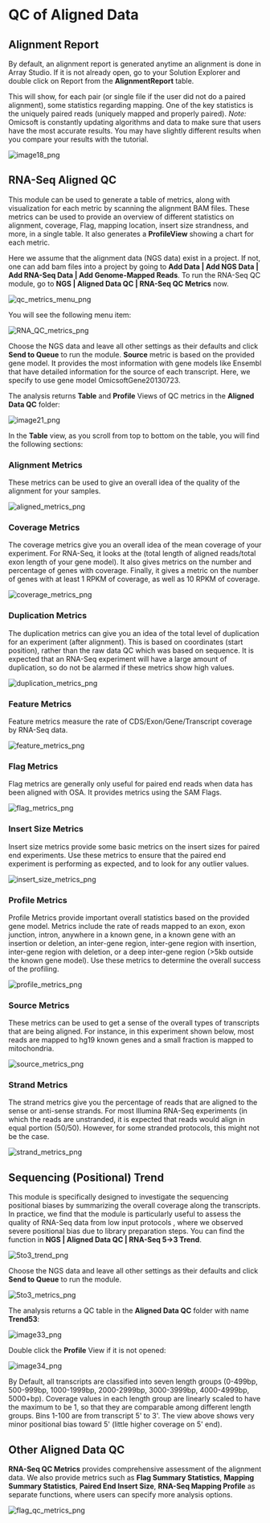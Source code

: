 # QC of Aligned Data

## Alignment Report

By default, an alignment report is generated anytime an alignment is done in Array Studio.
If it is not already open, go to your Solution Explorer and double click on Report from the **AlignmentReport** table.

This will show, for each pair (or single file if the user did not do a paired alignment), some statistics regarding mapping. One of the key statistics is the uniquely paired reads (uniquely mapped and properly paired). *Note:* Omicsoft is constantly updating algorithms and data to make sure that users have the most accurate results. You may have slightly different results when you compare your results with the tutorial.

![image18_png](images/image18.png)

## RNA-Seq Aligned QC

This module can be used to generate a table of metrics, along with visualization for each metric by scanning the alignment BAM files. These metrics can be used to provide an overview of different statistics on alignment, coverage, Flag, mapping location, insert size strandness, and more, in a single table. It also generates a **ProfileView** showing a chart for each metric.

Here we assume that the alignment data (NGS data) exist in a project. If not, one can add bam files into a project by going to **Add Data | Add NGS Data | Add RNA-Seq Data | Add Genome-Mapped Reads**. To run the RNA-Seq QC module, go to **NGS | Aligned Data QC | RNA-Seq QC Metrics** now.

![qc_metrics_menu_png](images/qc_metrics_menu.png)

You will see the following menu item:

![RNA_QC_metrics_png](images/RNA_QC_metrics.png)

Choose the NGS data and leave all other settings as their defaults and click **Send to Queue** to run the module. **Source** metric is based on the provided gene model. It provides the most information with gene models like Ensembl that have detailed information for the source of each transcript. Here, we specify to use gene model OmicsoftGene20130723.

The analysis returns **Table** and **Profile** Views of QC metrics in the **Aligned Data QC** folder:

![image21_png](images/image21.png)

In the **Table** view, as you scroll from top to bottom on the table, you will find the following sections:

### Alignment Metrics

These metrics can be used to give an overall idea of the quality of the alignment for your samples.

![aligned_metrics_png](images/aligned_metrics.png)

### Coverage Metrics

The coverage metrics give you an overall idea of the mean coverage of your experiment. For RNA-Seq, it looks at the (total length of aligned reads/total exon length of your gene model). It also gives metrics on the number and percentage of genes with coverage. Finally, it gives a metric on the number of genes with at least 1 RPKM of coverage, as well as 10 RPKM of coverage.

![coverage_metrics_png](images/coverage_metrics.png)

### Duplication Metrics

The duplication metrics can give you an idea of the total level of duplication for an experiment (after alignment). This is based on coordinates (start position), rather than the raw data QC which was based on sequence. It is expected that an RNA-Seq experiment will have a large amount of duplication, so do not be alarmed if these metrics show high values.

![duplication_metrics_png](images/duplication_metrics.png)

### Feature Metrics

Feature metrics measure the rate of CDS/Exon/Gene/Transcript coverage by RNA-Seq data.

![feature_metrics_png](images/feature_metrics.png)

### Flag Metrics

Flag metrics are generally only useful for paired end reads when data has been aligned with OSA. It provides metrics using the SAM Flags.

![flag_metrics_png](images/flag_metrics.png)

### Insert Size Metrics

Insert size metrics provide some basic metrics on the insert sizes for paired end experiments. Use these metrics to ensure that the paired end experiment is performing as expected, and to look for any outlier values.

![insert_size_metrics_png](images/insert_size_metrics.png)

### Profile Metrics

Profile Metrics provide important overall statistics based on the provided gene model. Metrics include the rate of reads mapped to an exon, exon junction, intron, anywhere in a known gene, in a known gene with an insertion or deletion, an inter-gene region, inter-gene region with insertion, inter-gene region with deletion, or a deep inter-gene region (>5kb outside the known gene model). Use these metrics to determine the overall success of the profiling.

![profile_metrics_png](images/profile_metrics.png)

### Source Metrics

These metrics can be used to get a sense of the overall types of transcripts that are being aligned. For instance, in this experiment shown below, most reads are mapped to hg19 known genes and a small fraction is mapped to mitochondria.

![source_metrics_png](images/source_metrics.png)

### Strand Metrics

The strand metrics give you the percentage of reads that are aligned to the sense or anti-sense strands. For most Illumina RNA-Seq experiments (in which the reads are unstranded, it is expected that reads would align in equal portion (50/50). However, for some stranded protocols, this might not be the case.

![strand_metrics_png](images/strand_metrics.png)

## Sequencing (Positional) Trend

This module is specifically designed to investigate the sequencing positional biases by summarizing the overall coverage along the transcripts. In practice, we find that the module is particularly useful to assess the quality of RNA-Seq data from low input protocols , where we observed severe positional bias due to library preparation steps.
You can find the function in **NGS | Aligned Data QC | RNA-Seq 5->3 Trend**.

![5to3_trend_png](images/5to3_trend.png)

Choose the NGS data and leave all other settings as their defaults and click **Send to Queue** to run the module.

![5to3_metrics_png](images/5to3_metrics.png)

The analysis returns a QC table in the **Aligned Data QC** folder with name **Trend53**:

![image33_png](images/image33.png)

Double click the **Profile** View if it is not opened:

![image34_png](images/image34.png)

By Default, all transcripts are classified into seven length groups (0-499bp, 500-999bp, 1000-1999bp, 2000-2999bp, 3000-3999bp, 4000-4999bp, 5000+bp). Coverage values in each length group are linearly scaled to have the maximum to be 1, so that they are comparable among different length groups. Bins 1-100 are from transcript 5' to 3'. The view above shows very minor positional bias toward 5' (little higher coverage on 5' end).

## Other Aligned Data QC

**RNA-Seq QC Metrics** provides comprehensive assessment of the alignment data. We also provide metrics such as **Flag Summary Statistics**, **Mapping Summary Statistics**, **Paired End Insert Size**, **RNA-Seq Mapping Profile** as separate functions, where users can specify more analysis options.

![flag_qc_metrics_png](images/flag_qc_metrics.png)
